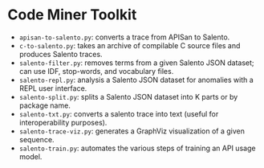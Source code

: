 # Code Miner Toolkit

* `apisan-to-salento.py`: converts a trace from APISan to Salento.
* `c-to-salento.py`: takes an archive of compilable C source files and produces Salento traces.
* `salento-filter.py`: removes terms from a given Salento JSON dataset; can use IDF, stop-words, and vocabulary files.
* `salento-repl.py`: analysis a Salento JSON dataset for anomalies with a REPL user interface.
* `salento-split.py`: splits a Salento JSON dataset into K parts or by package name.
* `salento-txt.py`: converts a salento trace into text (useful for interoperability purposes).
* `salento-trace-viz.py`: generates a GraphViz visualization of a given sequence.
* `salento-train.py`: automates the various steps of training an API usage model.
